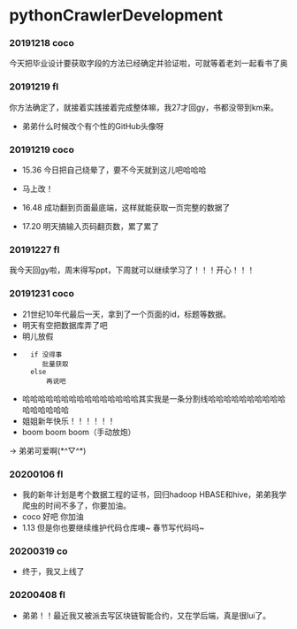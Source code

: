 # pythonCrawlerDevelopment


### 20191218 coco

今天把毕业设计要获取字段的方法已经确定并验证啦，可就等着老刘一起看书了奥

### 20191219 fl

你方法确定了，就接着实践接着完成整体嘛，我27才回gy，书都没带到km来。

- 弟弟什么时候改个有个性的GitHub头像呀

### 20191219 coco
- 15.36 今日把自己绕晕了，要不今天就到这儿吧哈哈哈

- 马上改！

- 16.48 成功翻到页面最底端，这样就能获取一页完整的数据了

- 17.20 明天搞输入页码翻页数，累了累了

### 20191227 fl

我今天回gy啦，周末得写ppt，下周就可以继续学习了！！！开心！！！

### 20191231 coco
- 21世纪10年代最后一天，拿到了一个页面的id，标题等数据。
- 明天有空把数据库弄了吧
- 明儿放假 
-       if 没得事
           批量获取
        else
            再说吧
            
- 哈哈哈哈哈哈哈哈哈哈哈哈哈哈哈其实我是一条分割线哈哈哈哈哈哈哈哈哈哈哈哈哈哈哈哈
- 姐姐新年快乐！！！！！！
- boom boom boom（手动放炮）

-> 弟弟可爱啊(\*^▽^\*)

### 20200106 fl

- 我的新年计划是考个数据工程的证书，回归hadoop HBASE和hive，弟弟我学爬虫的时间不多了，你要加油。
- coco 好吧  你加油    
- 1.13 但是你也要继续维护代码仓库噢~ 春节写代码吗~

### 20200319 co
- 终于，我又上线了


### 20200408 fl
- 弟弟！！最近我又被派去写区块链智能合约，又在学后端，真是很lui了。
